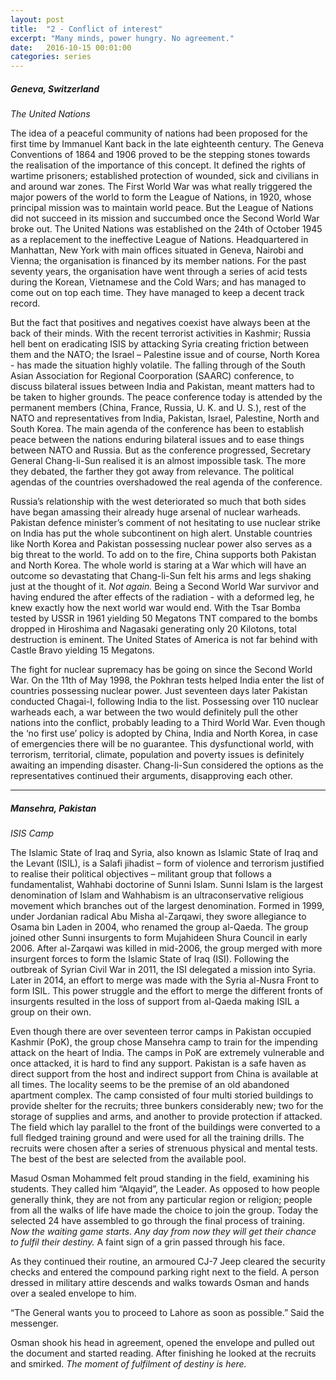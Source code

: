 ```yaml
---
layout: post
title:  "2 - Conflict of interest"
excerpt: "Many minds, power hungry. No agreement."
date:   2016-10-15 00:01:00
categories: series
---
```

##### Geneva, Switzerland
*The United Nations*

The idea of a peaceful community of nations had been proposed for the first time by Immanuel Kant back in the late eighteenth century. The Geneva Conventions of 1864 and 1906 proved to be the stepping stones towards the realisation of the importance of this concept. It defined the rights of wartime prisoners; established protection of wounded, sick and civilians in and around war zones. The First World War was what really triggered the major powers of the world to form the League of Nations, in 1920, whose principal mission was to maintain world peace. But the League of Nations did not succeed in its mission and succumbed once the Second World War broke out. The United Nations was established on the 24th of October 1945 as a replacement to the ineffective League of Nations. Headquartered in Manhattan, New York with main offices situated in Geneva, Nairobi and Vienna; the organisation is financed by its member nations. For the past seventy years, the organisation have went through a series of acid tests during the Korean, Vietnamese and the Cold Wars; and has managed to come out on top each time. They have managed to keep a decent track record.

But the fact that positives and negatives coexist have always been at the back of their minds. With the recent terrorist activities in Kashmir; Russia hell bent on eradicating ISIS by attacking Syria creating friction between them and the NATO; the Israel – Palestine issue and of course, North Korea - has made the situation highly volatile. The falling through of the South Asian Association for Regional Coorporation (SAARC) conference, to discuss bilateral issues between India and Pakistan, meant matters had to be taken to higher grounds. The peace conference today is attended by the permanent members (China, France, Russia, U. K. and U. S.), rest of the NATO and representatives from India, Pakistan, Israel, Palestine, North and South Korea. The main agenda of the conference has been to establish peace between the nations enduring bilateral issues and to ease things between NATO and Russia. But as the conference progressed, Secretary General Chang-li-Sun realised it is an almost impossible task. The more they debated, the farther they got away from relevance. The political agendas of the countries overshadowed the real agenda of the conference.

Russia’s relationship with the west deteriorated so much that both sides have began amassing their already huge arsenal of nuclear warheads. Pakistan defence minister’s comment of not hesitating to use nuclear strike on India has put the whole subcontinent on high alert. Unstable countries like North Korea and Pakistan possessing nuclear power also serves as a big threat to the world. To add on to the fire, China supports both Pakistan and North Korea. The whole world is staring at a War which will have an outcome so devastating that Chang-li-Sun felt his arms and legs shaking just at the thought of it. *Not again.* Being a Second World War survivor and having endured the after effects of the radiation - with a deformed leg, he knew exactly how the next world war would end. With the Tsar Bomba tested by USSR in 1961  yielding 50 Megatons TNT compared to the bombs dropped in Hiroshima and Nagasaki generating only 20 Kilotons, total destruction is eminent. The United States of America is not far behind with Castle Bravo yielding 15 Megatons.

The fight for nuclear supremacy has be going on since the Second World War. On the 11th of May 1998, the Pokhran tests helped India enter the list of countries possessing nuclear power. Just seventeen days later Pakistan conducted Chagai-I, following India to the list. Possessing over 110 nuclear warheads each, a war between the two would definitely pull the other nations into the conflict, probably leading to a Third World War. Even though the ‘no first use’ policy is adopted by China, India and North Korea, in case of emergencies there will be no guarantee. This dysfunctional world, with terrorism, territorial, climate, population and poverty issues is definitely awaiting an impending disaster. Chang-li-Sun considered the options as the representatives continued their arguments, disapproving each other.

----------

##### Mansehra, Pakistan
*ISIS Camp*

The Islamic State of Iraq and Syria, also known as Islamic State of Iraq and the Levant (ISIL), is a Salafi jihadist – form of violence and terrorism justified to realise their political objectives – militant group that follows a fundamentalist, Wahhabi doctorine of Sunni Islam. Sunni Islam is the largest denomination of Islam and Wahhabism is an ultraconservative religious movement which branches out of the largest denomination. Formed in 1999, under Jordanian radical Abu Misha al-Zarqawi, they swore allegiance to Osama bin Laden in 2004, who renamed the group al-Qaeda. The group joined other Sunni insurgents to form Mujahideen Shura Council in early 2006. After al-Zarqawi was killed in mid-2006, the group merged with more insurgent forces to form the Islamic State of Iraq (ISI). Following the outbreak of Syrian Civil War in 2011, the ISI delegated a mission into Syria. Later in 2014, an effort to merge was made with the Syria al-Nusra Front to form ISIL. This power struggle and the effort to merge the different fronts of insurgents resulted in the loss of support from al-Qaeda making ISIL a group on their own.

Even though there are over seventeen terror camps in Pakistan occupied Kashmir (PoK), the group chose Mansehra camp to train for the impending attack on the heart of India. The camps in PoK are extremely vulnerable and once attacked, it is hard to find any support. Pakistan is a safe haven as direct support from the host and indirect support from China is available at all times. The locality seems to be the premise of an old abandoned apartment complex. The camp consisted of four multi storied buildings to provide shelter for the recruits; three bunkers considerably new; two for the storage of supplies and arms, and another to provide protection if attacked. The field which lay parallel to the front of the buildings were converted to a full fledged training ground and were used for all the training drills. The recruits were chosen after a series of strenuous physical and mental tests. The best of the best are selected from the available pool.

Masud Osman Mohammed felt proud standing in the field, examining his students. They called him “Alqayid”, the Leader. As opposed to how people generally think, they are not from any particular region or religion; people from all the walks of life have made the choice to join the group. Today the selected 24 have assembled to go through the final process of training. *Now the waiting game starts. Any day from now they will get their chance to fulfil their destiny.* A faint sign of a grin passed through his face.

As they continued their routine, an armoured CJ-7 Jeep cleared the security checks and entered the compound parking right next to the field. A person dressed in military attire descends and walks towards Osman and hands over a sealed envelope to him.

“The General wants you to proceed to Lahore as soon as possible.” Said the messenger.

Osman shook his head in agreement, opened the envelope and pulled out the document and started reading. After finishing he looked at the recruits and smirked. *The moment of fulfilment of destiny is here.*